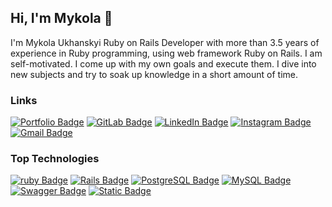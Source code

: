 ## Hi, I'm Mykola 👋

I'm Mykola Ukhanskyi Ruby on Rails Developer with more than 3.5 years of experience in Ruby programming, using web framework Ruby on Rails. I am self-motivated. I come up with my own goals and execute them. I dive into new subjects and try to soak up knowledge in a short amount of time.

### Links

[![Portfolio Badge](https://img.shields.io/badge/Portfolio-af69ee?style=flat&logo=iconify&logoColor=white)](https://ukhanskyi-portfolio-mykola-ukhanskyi-0f5be573a156ee12fcdcb37014.gitlab.io/)
[![GitLab Badge](https://img.shields.io/badge/GitLab-orange?style=flat&logo=gitlab&logoColor=white)](https://gitlab.com/ukhanskyi)
[![LinkedIn Badge](https://img.shields.io/badge/LinkedIn-blue?style=flat&logo=linkedin&logoColor=white)](https://www.linkedin.com/in/mykola-ukhanskyi-280a5b188/)
[![Instagram Badge](https://img.shields.io/badge/Instagram-E1306C?style=flat&logo=instagram&logoColor=white)](https://www.instagram.com/ukhanskyi/)
[![Gmail Badge](https://img.shields.io/badge/Email-red?style=flat&logo=gmail&logoColor=white)](mailto:ukhanskyi@gmail.com)

### Top Technologies

[![ruby Badge](https://img.shields.io/badge/Ruby-red?style=for-the-badge&logo=ruby&logoColor=red&labelColor=black&color=red)](https://www.ruby-lang.org/en/)
[![Rails Badge](https://img.shields.io/badge/Ruby%20on%20Rails-DC143C?style=for-the-badge&logo=rubyonrails&logoColor=DC143C&labelColor=black&color=DC143C)](https://rubyonrails.org/)
[![PostgreSQL Badge](https://img.shields.io/badge/PostgreSQL-0064a5?style=for-the-badge&logo=postgresql&logoColor=0064a5&labelColor=black&color=0064a5)](https://www.postgresql.org/)
[![MySQL Badge](https://img.shields.io/badge/mysql-00758f?style=for-the-badge&logo=mysql&logoColor=00758f&labelColor=black&color=00758f)](https://www.mysql.com/)
[![Swagger Badge](https://img.shields.io/badge/Swagger-85EA2D?style=for-the-badge&logo=swagger&logoColor=85EA2D&labelColor=black&color=85EA2D)](https://swagger.io/)
[![Static Badge](https://img.shields.io/badge/React-61DAFB?style=for-the-badge&logo=react&logoColor=61DAFB&labelColor=black&color=61DAFB)](https://react.dev/)
